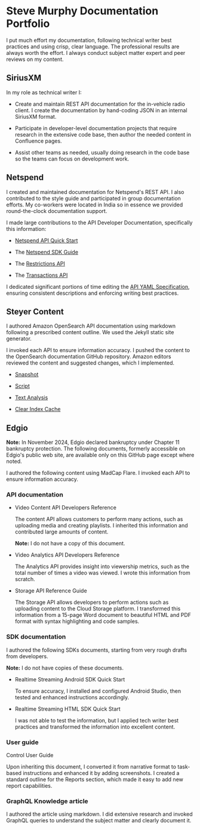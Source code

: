 # Steve Murphy Documentation Portfolio

I put much effort my documentation, following technical writer best practices and using crisp, clear language. The professional results are always worth the effort. I always conduct subject matter expert and peer reviews on my content.

## SiriusXM

In my role as technical writer I:

* Create and maintain REST API documentation for the in-vehicle radio client. I create the documentation by hand-coding JSON in an internal SiriusXM format.

* Participate in developer-level documentation projects that require research in the extensive code base, then author the needed content in Confluence pages. 

* Assist other teams as needed, usually doing research in the code base so the teams can focus on development work.

## Netspend

I created and maintained documentation for Netspend's REST API. I also contributed to the style guide and participated in group documentation efforts. My co-workers were located in India so in essence we provided round-the-clock documentation support. 

I made large contributions to the API Developer Documentation, specifically this information:

* [Netspend API Quick Start](https://docs.developer.netspend.com/docs/getting-started-with-the-netspend-api)

* The [Netspend SDK Guide](https://docs.developer.netspend.com/docs/sample-scenarios)

* The [Restrictions API](https://docs.developer.netspend.com/reference/restrictions-1)

* The [Transactions API](https://docs.developer.netspend.com/reference/transactions-1)

I dedicated significant portions of time editing the [API YAML Specification](https://docs.developer.netspend.com/openapi/64b827157f32310023e502f6), ensuring consistent descriptions and enforcing writing best practices.


## Steyer Content 

I authored Amazon OpenSearch API documentation using markdown following a prescribed content outline. We used the Jekyll static site generator.

I invoked each API to ensure information accuracy. I pushed the content to the OpenSearch documentation GitHub repository. Amazon editors reviewed the content and suggested changes, which I implemented.

* [Snapshot](https://opensearch.org/docs/latest/api-reference/snapshots/index/)

* [Script](https://opensearch.org/docs/latest/api-reference/script-apis/index/)

* [Text Analysis](https://opensearch.org/docs/latest/analyzers/)

* [Clear Index Cache](https://opensearch.org/docs/latest/api-reference/index-apis/clear-index-cache/)

## Edgio

**Note:** In November 2024, Edgio declared bankruptcy under Chapter 11 bankruptcy protection. The following documents, formerly accessible on Edgio's public web site, are available only on this GitHub page except where noted.

I authored the following content using MadCap Flare. I invoked each API to ensure information accuracy. 

### API documentation

* Video Content API Developers Reference

    The content API allows customers to perform many actions, such as uploading media and creating playlists. I inherited this information and contributed large amounts of content. 

    **Note:** I do not have a copy of this document.

* Video Analytics API Developers Reference

    The Analytics API provides insight into viewership metrics, such as the total number of times a video was viewed. I wrote this information from scratch. 

* Storage API Reference Guide

    The Storage API allows developers to perform actions such as uploading content to the Cloud Storage platform. I transformed this information from a 15-page Word document to beautiful HTML and PDF format with syntax highlighting and code samples.

### SDK documentation

I authored the following SDKs documents, starting from very rough drafts from developers.

**Note:** I do not have copies of these documents.

* Realtime Streaming Android SDK Quick Start

    To ensure accuracy, I installed and configured Android Studio, then tested and enhanced instructions accordingly.

* Realtime Streaming HTML SDK Quick Start

    I was not able to test the information, but I applied tech writer best practices and transformed the information into excellent content.

### User guide

Control User Guide

Upon inheriting this document, I converted it from narrative format to task-based instructions and enhanced it by adding screenshots. I created a standard outline for the Reports section, which made it easy to add new report capabilities.  

### GraphQL Knowledge article

I authored the article using markdown. I did extensive research and invoked GraphQL queries to understand the subject matter and clearly document it. 